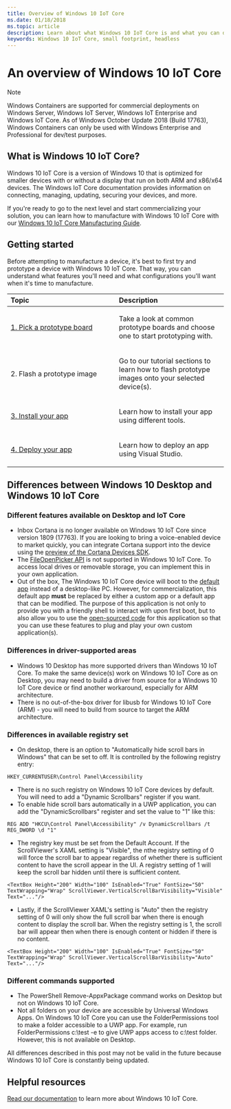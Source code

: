 ```yaml
---
title: Overview of Windows 10 IoT Core
ms.date: 01/18/2018
ms.topic: article
description: Learn about what Windows 10 IoT Core is and what you can do with it.
keywords: Windows 10 IoT Core, small footprint, headless 
---
```


# An overview of Windows 10 IoT Core

> [!NOTE]
> Windows Containers are supported for commercial deployments on Windows Server, Windows IoT Server, Windows IoT Enterprise and Windows IoT Core.  As of Windows October Update 2018 (Build 17763), Windows Containers can only be used with Windows Enterprise and Professional for dev/test purposes.

## What is Windows 10 IoT Core?
Windows 10 IoT Core is a version of Windows 10 that is optimized for smaller devices with or without a display that run on both ARM and x86/x64 devices. The Windows IoT Core documentation provides information on connecting, managing, updating, securing your devices, and more. 

If you're ready to go to the next level and start commercializing your solution, you can learn how to manufacture with Windows 10 IoT Core with our [Windows 10 IoT Core Manufacturing Guide](https://docs.microsoft.com/windows-hardware/manufacture/iot/iot-core-manufacturing-guide). 

## Getting started

Before attempting to manufacture a device, it's best to first try and prototype a device with Windows 10 IoT Core. That way, you can understand what features you'll need and what configurations you'll want when it's time to manufacture.

<table>  
<colgroup>  
<col width="50%" />  
<col width="50%" />  
</colgroup>  
<thead>  
<tr class="header">  
<th align="left">Topic</th>
<th align="left">Description</th>
</tr>
</thead>
<tbody>

<tr class="odd">
<td align="left"><p><a href="https://docs.microsoft.com/windows/iot-core/tutorials/quickstarter/PrototypeBoards"
>1. Pick a prototype board</a></p></td>
<td align="left"><p>Take a look at common prototype boards and choose one to start prototyping with.</p></td>
</tr>

<tr class="odd">
<td align="left"><p>2. Flash a prototype image</p></td>
<td align="left"><p>Go to our tutorial sections to learn how to flash prototype images onto your selected device(s). </p></td>
</tr>

<tr class="odd">
<td align="left"><p><a href="https://docs.microsoft.com/windows/iot-core/develop-your-app/appinstaller">3. Install your app</a></p></td>
<td align="left"><p>Learn how to install your app using different tools.</p></td>
</tr>

<tr class="odd">
<td align="left"><p><a href="https://docs.microsoft.com/windows/iot-core/develop-your-app/appdeployment">4. Deploy your app</a></p></td>
<td align="left"><p>Learn how to deploy an app using Visual Studio.</p></td>
</tr>

</tbody>
</table>

## Differences between Windows 10 Desktop and Windows 10 IoT Core

### Different features available on Desktop and IoT Core

* Inbox Cortana is no longer available on Windows 10 IoT Core since version 1809 (17763). If you are looking to bring a voice-enabled device to market quickly, you can integrate Cortana support into the device using the [preview of the Cortana Devices SDK](https://developer.microsoft.com/cortana/devices).
* The [FileOpenPicker API](https://docs.microsoft.com/uwp/api/windows.storage.pickers.fileopenpicker) is not supported in Windows 10 IoT Core. To access local drives or removable storage, you can implement this in your own application.
* Out of the box, The Windows 10 IoT Core device will boot to the [default app](https://docs.microsoft.com/windows/iot-core/develop-your-app/iotcoredefaultapp) instead of a desktop-like PC. However, for commercialization, this default app **must** be replaced by either a custom app or a default app that can be modified. The purpose of this application is not only to provide you with a friendly shell to interact with upon first boot, but to also allow you to use the [open-sourced code](https://github.com/Microsoft/Windows-iotcore-samples/tree/master/Samples/IoTCoreDefaultApp) for this application so that you can use these features to plug and play your own custom application(s).

### Differences in driver-supported areas

* Windows 10 Desktop has more supported drivers than Windows 10 IoT Core. To make the same device(s) work on Windows 10 IoT Core as on Desktop, you may need to build a driver from source for a Windows 10 IoT Core device or find another workaround, especially for ARM architecture.
* There is no out-of-the-box driver for libusb for Windows 10 IoT Core (ARM) - you will need to build from source to target the ARM architecture.

### Differences in available registry set

* On desktop, there is an option to "Automatically hide scroll bars in Windows" that can be set to off. It is controlled by the following registry entry: 

```
HKEY_CURRENTUSER\Control Panel\Accessibility
```

* There is no such registry on Windows 10 IoT Core devices by default. You will need to add a "Dynamic Scrollbars" register if you want.
* To enable hide scroll bars automatically in a UWP application, you can add the "DynamicScrollbars" register and set the value to "1" like this:

```
REG ADD "HKCU\Control Panel\Accessibility" /v DynamicScrollbars /t REG_DWORD \d "1"
```

* The registry key must be set from the Default Account. If the ScrollViewer's XAML setting is "Visible", the nthe registry setting of 0 will force the scroll bar to appear regardlss of whether there is sufficient content to have the scroll appear in the UI. A registry setting of 1 will keep the scroll bar hidden until there is sufficient content.

```
<TextBox Height="200" Width="100" IsEnabled="True" FontSize="50" TextWrapping="Wrap" ScrollViewer.VerticalScrollBarVisibility="Visible" Text="..."/>
```

* Lastly, if the ScrollViewer XAML's setting is "Auto" then the registry setting of 0 will only show the full scroll bar when there is enough content to display the scroll bar. When the registry setting is 1, the scroll bar will appear then when there is enough content or hidden if there is no content.

```
<TextBox Height="200" Width="100" IsEnabled="True" FontSize="50" TextWrapping="Wrap" ScrollViewer.VerticalScrollBarVisibility="Auto" Text="..."/>
```

### Different commands supported

* The PowerShell Remove-AppxPackage command works on Desktop but not on Windows 10 IoT Core.
* Not all folders on your device are accessible by Universal Windows Apps. On Windows 10 IoT Core you can use the FolderPermissions tool to make a folder accessible to a UWP app. For example, run FolderPermissions c:\test -e to give UWP apps access to c:\test folder. However, this is not available on Desktop.

All differences described in this post may not be valid in the future because Windows 10 IoT Core is constantly being updated.

## Helpful resources
[Read our documentation](https://docs.microsoft.com/windows/iot-core/) to learn more about Windows 10 IoT Core.
